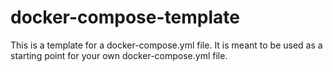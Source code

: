 # docker-compose-template

This is a template for a docker-compose.yml file. It is meant to be used as a starting point for your own docker-compose.yml file.
